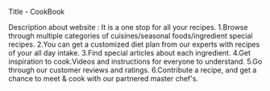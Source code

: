 Title - CookBook

Description about website : It is a one stop for all your recipes. 
1.Browse through multiple categories of cuisines/seasonal foods/ingredient special recipes. 
2.You can get a customized diet plan from our experts with recipes of your all day intake.
3.Find special articles about each ingredient.
4.Get inspiration to cook.Videos and instructions for everyone to understand.
5.Go through our customer reviews and ratings.
6.Contribute a recipe, and get a chance to meet & cook with our partnered master chef's.
